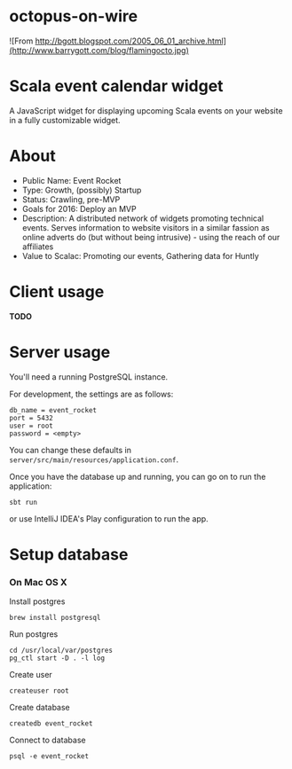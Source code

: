 # octopus-on-wire

![From http://bgott.blogspot.com/2005_06_01_archive.html](http://www.barrygott.com/blog/flamingocto.jpg)

# Scala event calendar widget

A JavaScript widget for displaying upcoming Scala events on your website in a fully customizable widget.

# About

- Public Name: Event Rocket
- Type: Growth, (possibly) Startup
- Status: Crawling, pre-MVP
- Goals for 2016: Deploy an MVP
- Description: A distributed network of widgets promoting technical events. Serves information to website visitors in a similar fassion as online adverts do (but without being intrusive) - using the reach of our affiliates
- Value to Scalac: Promoting our events, Gathering data for Huntly

# Client usage

**TODO**

# Server usage

You'll need a running PostgreSQL instance.

For development, the settings are as follows:

	db_name = event_rocket
	port = 5432
	user = root
	password = <empty>
	
You can change these defaults in `server/src/main/resources/application.conf`.

Once you have the database up and running, you can go on to run the application:

	sbt run
	
or use IntelliJ IDEA's Play configuration to run the app.

# Setup database

### On Mac OS X

Install postgres

	brew install postgresql
	
Run postgres
	
	cd /usr/local/var/postgres
	pg_ctl start -D . -l log

Create user

	createuser root

Create database
	
	createdb event_rocket
	
Connect to database

	psql -e event_rocket	